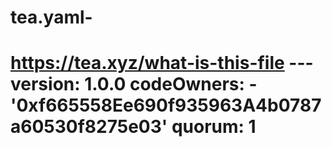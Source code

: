 # tea.yaml-
# https://tea.xyz/what-is-this-file --- version: 1.0.0 codeOwners:   - '0xf665558Ee690f935963A4b0787a60530f8275e03' quorum: 1
